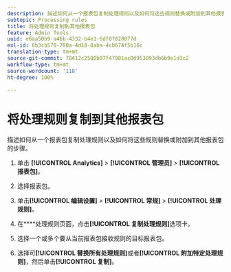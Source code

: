 ```yaml
---
description: 描述如何从一个报表包复制处理规则以及如何将这些规则替换或附加到其他报表包的步骤。
subtopic: Processing rules
title: 将处理规则复制到其他报表包
feature: Admin Tools
uuid: e6aa50b9-a46b-4332-b4e1-6df0f828077d
exl-id: 6b3cb570-780a-4d18-8aba-4cb674f5b16c
translation-type: tm+mt
source-git-commit: 78412c2588b07f47981ac0d953893db6b9e1d3c2
workflow-type: tm+mt
source-wordcount: '118'
ht-degree: 100%

---
```


# 将处理规则复制到其他报表包

描述如何从一个报表包复制处理规则以及如何将这些规则替换或附加到其他报表包的步骤。

1. 单击 **[!UICONTROL Analytics]** > **[!UICONTROL 管理员]** > **[!UICONTROL 报表包]**。
1. 选择报表包。
1. 单击&#x200B;**[!UICONTROL 编辑设置]** > **[!UICONTROL 常规]** > **[!UICONTROL 处理规则]**。

1.  在&#x200B;****&#x200B;处理规则页面，点击&#x200B;**[!UICONTROL 复制处理规则]**&#x200B;选项卡。
1. 选择一个或多个要从当前报表包接收规则的目标报表包。
1. 选择可&#x200B;**[!UICONTROL 替换所有处理规则]**&#x200B;或者&#x200B;**[!UICONTROL 附加特定处理规则]**，然后单击&#x200B;**[!UICONTROL 复制]**。
